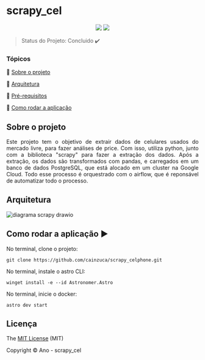 <h1>scrapy_cel</h1> 

<p align="center">
  <img src="http://img.shields.io/static/v1?label=License&message=MIT&color=green&style=for-the-badge"/>
   <img src="http://img.shields.io/static/v1?label=STATUS&message=CONCLUIDO&color=GREEN&style=for-the-badge"/>
</p>

> Status do Projeto: Concluido :heavy_check_mark:

### Tópicos 

:small_blue_diamond: [Sobre o projeto](#sobre-o-projeto)

:small_blue_diamond: [Arquitetura](#arquitetura)

:small_blue_diamond: [Pré-requisitos](#pré-requisitos)

:small_blue_diamond: [Como rodar a aplicação](#como-rodar-a-aplicação-arrow_forward)


## Sobre o projeto 

<p align="justify">
  Este projeto tem o objetivo de extrair dados de celulares usados do mercado livre, para fazer análises de price. Com isso, utiliza python, junto com a biblioteca "scrapy" para fazer a extração dos dados. Após a extração, os dados são transformados com pandas, e carregados em um banco de dados PostgreSQL, que está alocado em um cluster na Google Cloud. Todo esse processo é orquestrado com o airflow, que é reponsável de automatizar todo o processo.
</p>

## Arquitetura

  ![diagrama scrapy drawio](https://github.com/user-attachments/assets/75f6fae0-74ea-459d-9a06-b53431c36fa5)
  

## Como rodar a aplicação :arrow_forward:

No terminal, clone o projeto: 

```
git clone https://github.com/cainzuca/scrapy_celphone.git
```

No terminal, instale o astro CLI: 

```
winget install -e --id Astronomer.Astro
```

No terminal, inicie o docker: 

```
astro dev start
```

## Licença 

The [MIT License]() (MIT)

Copyright :copyright: Ano - scrapy_cel
